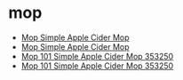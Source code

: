 # mop

 * [Mop Simple Apple Cider Mop](../../index/m/mop-101-simple-apple-cider-mop-353250.json)
 * [Mop Simple Apple Cider Mop](../../index/m/mop-101-simple-apple-cider-mop-353250.json)
 * [Mop 101 Simple Apple Cider Mop 353250](../../index/m/mop-101-simple-apple-cider-mop-353250.json)
 * [Mop 101 Simple Apple Cider Mop 353250](../../index/m/mop-101-simple-apple-cider-mop-353250.json)

